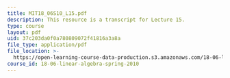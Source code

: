 ```yaml
---
title: MIT18_06S10_L15.pdf
description: This resource is a transcript for Lecture 15.
type: course
layout: pdf
uid: 37c203da0f0a780809072f41816a3a8a
file_type: application/pdf
file_location: >-
  https://open-learning-course-data-production.s3.amazonaws.com/18-06-linear-algebra-spring-2010/37c203da0f0a780809072f41816a3a8a_MIT18_06S10_L15.pdf
course_id: 18-06-linear-algebra-spring-2010
---
```

